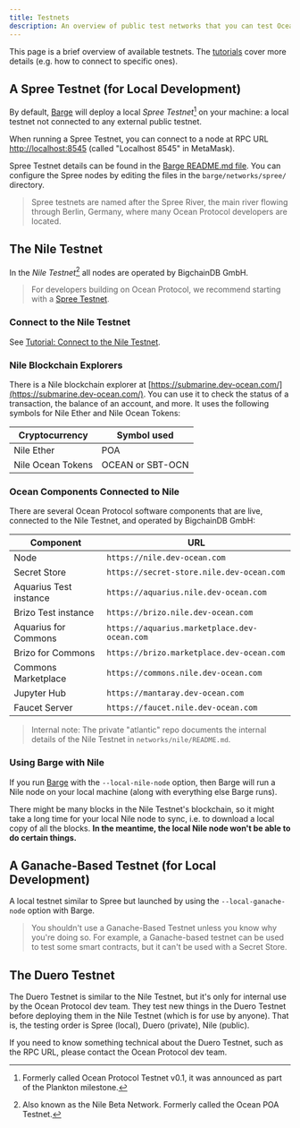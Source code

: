 ```yaml
---
title: Testnets
description: An overview of public test networks that you can test Ocean Protocol applications against.
---
```


This page is a brief overview of available testnets. The [tutorials](/tutorials/) cover more details (e.g. how to connect to specific ones).

## A Spree Testnet (for Local Development)

By default, [Barge](https://github.com/oceanprotocol/barge) will deploy a local _Spree Testnet_[^1] on your machine: a local testnet not connected to any external public testnet.

When running a Spree Testnet, you can connect to a node at RPC URL [http://localhost:8545](http://localhost:8545) (called "Localhost 8545" in MetaMask).

Spree Testnet details can be found in the [Barge README.md file](https://github.com/oceanprotocol/barge#spree-network). You can configure the Spree nodes by editing the files in the `barge/networks/spree/` directory.

> Spree testnets are named after the Spree River, the main river flowing through Berlin, Germany, where many Ocean Protocol developers are located.

## The Nile Testnet

In the _Nile Testnet_[^2] all nodes are operated by BigchainDB GmbH.

> For developers building on Ocean Protocol, we recommend starting with a [Spree Testnet](#a-spree-testnet-for-local-development).

### Connect to the Nile Testnet

See [Tutorial: Connect to the Nile Testnet](/tutorials/connect-to-networks/#connect-to-the-nile-testnet).

### Nile Blockchain Explorers

There is a Nile blockchain explorer at [https://submarine.dev-ocean.com/](https://submarine.dev-ocean.com/). You can use it to check the status of a transaction, the balance of an account, and more. It uses the following symbols for Nile Ether and Nile Ocean Tokens:

| Cryptocurrency    | Symbol used      |
| ----------------- | ---------------- |
| Nile Ether        | POA              |
| Nile Ocean Tokens | OCEAN or SBT-OCN |

### Ocean Components Connected to Nile

There are several Ocean Protocol software components that are live, connected to the Nile Testnet, and operated by BigchainDB GmbH:

| Component              | URL                                          |
| ---------------------- | -------------------------------------------- |
| Node                   | `https://nile.dev-ocean.com`                 |
| Secret Store           | `https://secret-store.nile.dev-ocean.com`    |
| Aquarius Test instance | `https://aquarius.nile.dev-ocean.com`        |
| Brizo Test instance    | `https://brizo.nile.dev-ocean.com`           |
| Aquarius for Commons   | `https://aquarius.marketplace.dev-ocean.com` |
| Brizo for Commons      | `https://brizo.marketplace.dev-ocean.com`    |
| Commons Marketplace    | `https://commons.nile.dev-ocean.com`         |
| Jupyter Hub            | `https://mantaray.dev-ocean.com`             |
| Faucet Server          | `https://faucet.nile.dev-ocean.com`          |

> Internal note: The private "atlantic" repo documents the internal details of the Nile Testnet in `networks/nile/README.md`.

### Using Barge with Nile

If you run [Barge](https://github.com/oceanprotocol/barge) with the `--local-nile-node` option, then Barge will run a Nile node on your local machine (along with everything else Barge runs).

There might be many blocks in the Nile Testnet's blockchain, so it might take a long time for your local Nile node to sync, i.e. to download a local copy of all the blocks. **In the meantime, the local Nile node won't be able to do certain things.**

## A Ganache-Based Testnet (for Local Development)

A local testnet similar to Spree but launched by using the `--local-ganache-node` option with Barge.

> You shouldn't use a Ganache-Based Testnet unless you know why you're doing so. For example, a Ganache-based testnet can be used to test some smart contracts, but it can't be used with a Secret Store.

## The Duero Testnet

The Duero Testnet is similar to the Nile Testnet, but it's only for internal use by the Ocean Protocol dev team. They test new things in the Duero Testnet before deploying them in the Nile Testnet (which is for use by anyone). That is, the testing order is Spree (local), Duero (private), Nile (public).

If you need to know something technical about the Duero Testnet, such as the RPC URL, please contact the Ocean Protocol dev team.

[^1]: Formerly called Ocean Protocol Testnet v0.1, it was announced as part of the Plankton milestone.
[^2]: Also known as the Nile Beta Network. Formerly called the Ocean POA Testnet.
